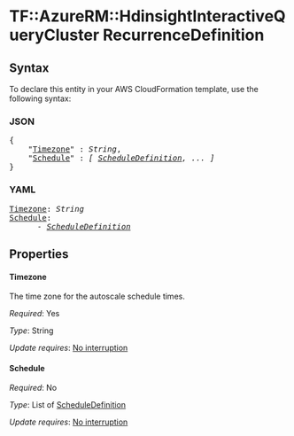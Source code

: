 # TF::AzureRM::HdinsightInteractiveQueryCluster RecurrenceDefinition

## Syntax

To declare this entity in your AWS CloudFormation template, use the following syntax:

### JSON

<pre>
{
    "<a href="#timezone" title="Timezone">Timezone</a>" : <i>String</i>,
    "<a href="#schedule" title="Schedule">Schedule</a>" : <i>[ <a href="scheduledefinition.md">ScheduleDefinition</a>, ... ]</i>
}
</pre>

### YAML

<pre>
<a href="#timezone" title="Timezone">Timezone</a>: <i>String</i>
<a href="#schedule" title="Schedule">Schedule</a>: <i>
      - <a href="scheduledefinition.md">ScheduleDefinition</a></i>
</pre>

## Properties

#### Timezone

The time zone for the autoscale schedule times.

_Required_: Yes

_Type_: String

_Update requires_: [No interruption](https://docs.aws.amazon.com/AWSCloudFormation/latest/UserGuide/using-cfn-updating-stacks-update-behaviors.html#update-no-interrupt)

#### Schedule

_Required_: No

_Type_: List of <a href="scheduledefinition.md">ScheduleDefinition</a>

_Update requires_: [No interruption](https://docs.aws.amazon.com/AWSCloudFormation/latest/UserGuide/using-cfn-updating-stacks-update-behaviors.html#update-no-interrupt)

